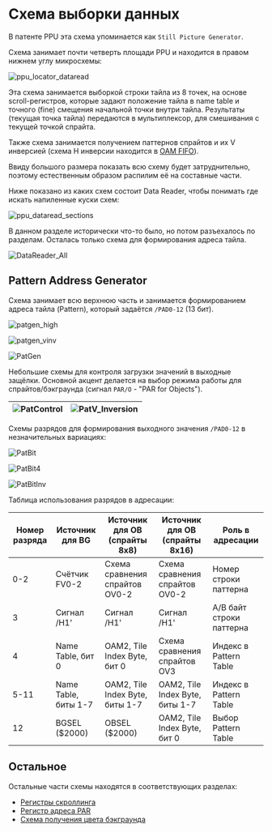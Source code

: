 # Схема выборки данных

В патенте PPU эта схема упоминается как `Still Picture Generator`.

Схема занимает почти четверть площади PPU и находится в правом нижнем углу микросхемы:

![ppu_locator_dataread](/BreakingNESWiki/imgstore/ppu/ppu_locator_dataread.jpg)

Эта схема занимается выборкой строки тайла из 8 точек, на основе scroll-регистров, которые задают положение тайла в name table и точного (fine) смещения начальной точки внутри тайла.
Результаты (текущая точка тайла) передаются в мультиплексор, для смешивания с текущей точкой спрайта.

Также схема занимается получением паттернов спрайтов и их V инверсией (схема H инверсии находится в [OAM FIFO](fifo.md)).

Ввиду большого размера показать всю схему будет затруднительно, поэтому естественным образом распилим её на составные части.

Ниже показано из каких схем состоит Data Reader, чтобы понимать где искать напиленные куски схем:

![ppu_dataread_sections](/BreakingNESWiki/imgstore/ppu/ppu_dataread_sections.jpg)

В данном разделе исторически что-то было, но потом разъехалось по разделам. Осталась только схема для формирования адреса тайла.

![DataReader_All](/BreakingNESWiki/imgstore/ppu/DataReader_All.png)

## Pattern Address Generator

Схема занимает всю верхнюю часть и занимается формированием адреса тайла (Pattern), который задаётся `/PAD0-12` (13 бит).

![patgen_high](/BreakingNESWiki/imgstore/ppu/patgen_high.jpg)

![patgen_vinv](/BreakingNESWiki/imgstore/ppu/patgen_vinv.jpg)

![PatGen](/BreakingNESWiki/imgstore/ppu/PatGen.png)

Небольшие схемы для контроля загрузки значений в выходные защёлки. Основной акцент делается на выбор режима работы для спрайтов/бэкграунда (сигнал `PAR/O` - "PAR for Objects").

|![PatControl](/BreakingNESWiki/imgstore/ppu/PatControl.png)|![PatV_Inversion](/BreakingNESWiki/imgstore/ppu/PatV_Inversion.png)|
|---|---|

Схемы разрядов для формирования выходного значения `/PAD0-12` в незначительных вариациях:

![PatBit](/BreakingNESWiki/imgstore/ppu/PatBit.png)

![PatBit4](/BreakingNESWiki/imgstore/ppu/PatBit4.png)

![PatBitInv](/BreakingNESWiki/imgstore/ppu/PatBitInv.png)

Таблица использования разрядов в адресации:

|Номер разряда|Источник для BG|Источник для OB (спрайты 8x8)|Источник для OB (спрайты 8x16)|Роль в адресации|
|---|---|---|---|---|
|0-2|Счётчик FV0-2|Схема сравнения спрайтов OV0-2|Схема сравнения спрайтов OV0-2|Номер строки паттерна|
|3|Сигнал /H1'|Сигнал /H1'|Сигнал /H1'|A/B байт строки паттерна|
|4|Name Table, бит 0|OAM2, Tile Index Byte, бит 0|Схема сравнения спрайтов OV3|Индекс в Pattern Table|
|5-11|Name Table, биты 1-7|OAM2, Tile Index Byte, биты 1-7|OAM2, Tile Index Byte, биты 1-7|Индекс в Pattern Table|
|12|BGSEL ($2000)|OBSEL ($2000)|OAM2, Tile Index Byte, бит 0|Выбор Pattern Table|

## Остальное

Остальные части схемы находятся в соответствующих разделах:

- [Регистры скроллинга](scroll_regs.md)
- [Регистр адреса PAR](par.md)
- [Схема получения цвета бэкграунда](bgcol.md)
